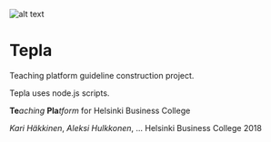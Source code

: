 ![alt text](https://images2.imgbox.com/a9/f2/HATOpBep_o.png "Tepla Logo")
# Tepla
  Teaching platform guideline construction project.
 
Tepla uses node.js scripts.
  
**Te***aching* **Pla***tform* for Helsinki Business College

*Kari Häkkinen*, *Aleksi Hulkkonen*, ...
Helsinki Business College
2018
